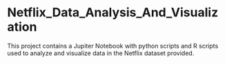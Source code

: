 # Netflix_Data_Analysis_And_Visualization
This project contains a Jupiter Notebook with python scripts and R scripts used to analyze and visualize data in the Netflix dataset provided.
